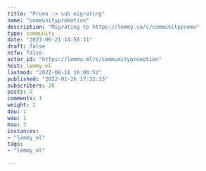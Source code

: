 ```yaml
---
title: "Promo -> sub migrating" 
name: "communitypromotion"
description: "Migrating to https://lemmy.ca/c/communitypromo"
type: community
date: "2023-06-21 14:56:11"
draft: false
nsfw: false
actor_id: "https://lemmy.ml/c/communitypromotion"
host: lemmy.ml
lastmod: "2022-08-18 16:00:52"
published: "2022-01-26 17:32:33"
subscribers: 20
posts: 2
comments: 1
weight: 2
dau: 1
wau: 1
mau: 3
instances:
- "lemmy_ml"
tags: 
- "lemmy_ml"

---
```

